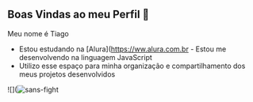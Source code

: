 ## Boas Vindas ao meu Perfil 💛

Meu nome é Tiago

- Estou estudando na [Alura](https://ww.alura.com.br                  - Estou me desenvolvendo na linguagem JavaScript
- Utilizo esse espaço para minha organização e compartilhamento dos meus projetos desenvolvidos


![](![sans-fight](https://github.com/user-attachments/assets/4782dbe7-e9b2-4a07-bfea-91115c65c535)




